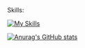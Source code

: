 Skills:

[![My Skills](https://skillicons.dev/icons?i=git,c,html,bash)](https://skillicons.dev)

[![Anurag's GitHub stats](https://github-readme-stats.vercel.app/api?username=duarteagostinho)](https://github.com/anuraghazra/github-readme-stats)
